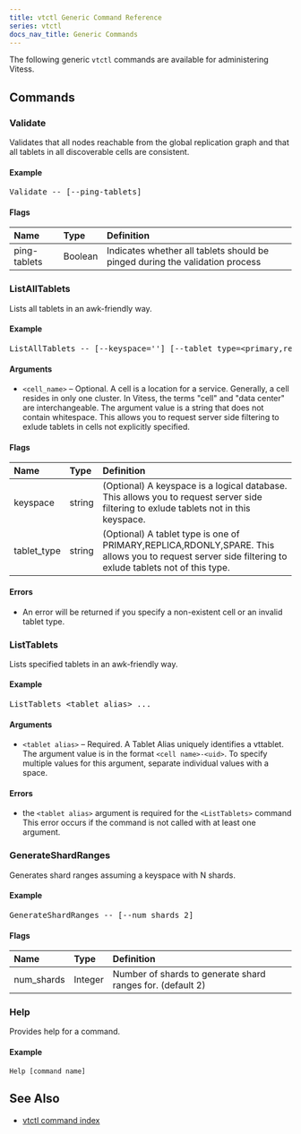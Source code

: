 ```yaml
---
title: vtctl Generic Command Reference
series: vtctl
docs_nav_title: Generic Commands
---
```


The following generic `vtctl` commands are available for administering Vitess.

## Commands

### Validate

Validates that all nodes reachable from the global replication graph and that all tablets in all discoverable cells are consistent.

#### Example

<pre class="command-example">Validate -- [--ping-tablets]</pre>

#### Flags

| Name | Type | Definition |
| :-------- | :--------- | :--------- |
| ping-tablets | Boolean | Indicates whether all tablets should be pinged during the validation process |

### ListAllTablets

Lists all tablets in an awk-friendly way.

#### Example

<pre class="command-example">ListAllTablets -- [--keyspace=''] [--tablet_type=&lt;primary,replica,rdonly,spare&gt;] [&lt;cell_name1&gt;,&lt;cell_name2&gt;,...]</pre>

#### Arguments

* <code>&lt;cell_name&gt;</code> &ndash; Optional. A cell is a location for a service. Generally, a cell resides in only one cluster. In Vitess, the terms "cell" and "data center" are interchangeable. The argument value is a string that does not contain whitespace. This allows you to request server side filtering to exlude tablets in cells not explicitly specified.

#### Flags

| Name | Type | Definition |
| :-------- | :--------- | :---------- |
| keyspace | string | (Optional) A keyspace is a logical database. This allows you to request server side filtering to exlude tablets not in this keyspace. |
| tablet_type | string | (Optional) A tablet type is one of PRIMARY,REPLICA,RDONLY,SPARE. This allows you to request server side filtering to exlude tablets not of this type. |

#### Errors

* An error will be returned if you specify a non-existent cell or an invalid tablet type.

### ListTablets

Lists specified tablets in an awk-friendly way.

#### Example

<pre class="command-example">ListTablets &lt;tablet alias&gt; ...</pre>

#### Arguments

* <code>&lt;tablet alias&gt;</code> &ndash; Required. A Tablet Alias uniquely identifies a vttablet. The argument value is in the format <code>&lt;cell name&gt;-&lt;uid&gt;</code>. To specify multiple values for this argument, separate individual values with a space.

#### Errors

* the <code>&lt;tablet alias&gt;</code> argument is required for the <code>&lt;ListTablets&gt;</code> command This error occurs if the command is not called with at least one argument.

### GenerateShardRanges

Generates shard ranges assuming a keyspace with N shards.

#### Example

<pre class="command-example">GenerateShardRanges -- [--num_shards 2]</pre>

#### Flags

| Name | Type    | Definition |
| :-------- |:--------| :---------- |
| num_shards | Integer | Number of shards to generate shard ranges for. (default 2) |

### Help

Provides help for a command.

#### Example

```
Help [command name]
```

## See Also

* [vtctl command index](../../vtctl)
